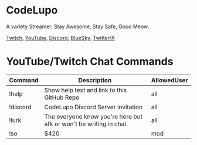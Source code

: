 # CodeLupo
A variety Streamer. Stay Awesome, Stay Safe, Good Meow.

[Twitch](https://www.twitch.tv/codelupo), [YouTube](https://www.youtube.com/@codelupo), [Discord](https://discord.com/invite/B6dZ9DZS7q), [BlueSky](https://bsky.app/profile/codelupo.bsky.social), [Twitter/X](https://www.twitter.com/codelupo)

# YouTube/Twitch Chat Commands
| Command | Description | AllowedUser | 
| -------- | ------- | ------- |
| !help | Show help text and link to this GitHub Repo | all |
| !discord | CodeLupo Discord Server invitation | all |
| !lurk | The everyone know you're here but afk or won't be writing in chat. | all |
| !so | $420 | mod |
